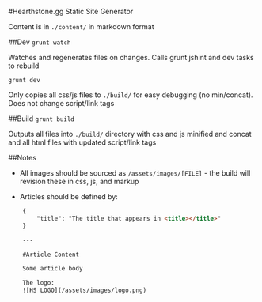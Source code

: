 #Hearthstone.gg Static Site Generator

Content is in ``./content/`` in markdown format



##Dev
``grunt watch``

Watches and regenerates files on changes.  Calls grunt jshint and dev tasks to rebuild

``grunt dev``

Only copies all css/js files to ``./build/`` for easy debugging (no min/concat).  Does not change script/link tags



##Build
``grunt build``

Outputs all files into ``./build/`` directory with css and js minified and concat and all html files with updated script/link tags



##Notes

* All images should be sourced as ``/assets/images/[FILE]`` - the build will revision these in css, js, and markup

* Articles should be defined by:

```html
	{
		"title": "The title that appears in <title></title>"
	}

	---

	#Article Content

	Some article body

	The logo:
	![HS LOGO](/assets/images/logo.png)
```